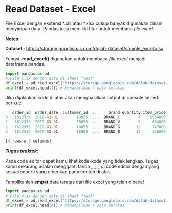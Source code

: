 # Read Dataset - Excel

File Excel dengan ekstensi *.xls atau *.xlsx cukup banyak digunakan dalam menyimpan data. Pandas juga memiliki fitur untuk membaca _file excel_.

**Notes:**

**Dataset** : https://storage.googleapis.com/dqlab-dataset/sample_excel.xlsx

Fungsi **.read_excel()** digunakan untuk membaca _file excel_ menjadi dataframe pandas.

```python
import pandas as pd
# File xlsx dengan data di sheet "test"
df_excel = pd.read_excel("https://storage.googleapis.com/dqlab-dataset/sample_excel.xlsx", sheet_name="test")
print(df_excel.head(4)) # Menampilkan 4 data teratas
```

Jika dijalankan _code_ di atas akan menghasilkan output di console seperti berikut:
```python
   order_id  order_date  customer_id  ...    brand quantity item_price
0   1612339  2019-01-01        18055  ...  BRAND_C        4    1934000
1   1612339  2019-01-01        18055  ...  BRAND_V        8     604000
2   1612339  2019-01-01        18055  ...  BRAND_G       12     747000
3   1612339  2019-01-01        18055  ...  BRAND_B       12     450000

[4 rows x 9 columns]
```

_**Tugas praktek:**_

Pada code editor dapat kamu lihat kode-kode yang tidak lengkap. Tugas kamu sekarang adalah mengganti tanda _ _ _ di code editor dengan yang sesuai seperti yang diberikan pada contoh di atas. 

Tampilkanlah **empat** data teratas dari file excel yang telah dibaca!

```python
import pandas as pd
# File xlsx dengan data di sheet "test"
df_excel = pd.read_excel("https://storage.googleapis.com/dqlab-dataset/sample_excel.xlsx", sheet_name="test")
print(df_excel.head(4)) # Menampilkan 4 data teratas
```
